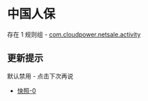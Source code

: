 # 中国人保

存在 1 规则组 - [com.cloudpower.netsale.activity](/src/apps/com.cloudpower.netsale.activity.ts)

## 更新提示

默认禁用 - 点击下次再说

- [快照-0](https://i.gkd.li/i/14005533)
